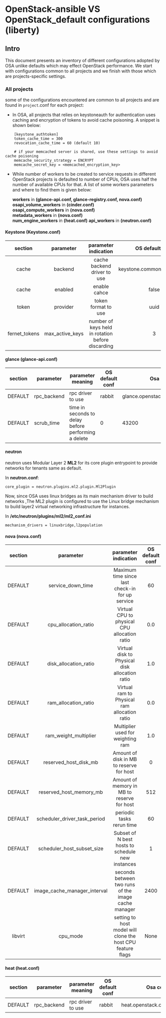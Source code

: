 OpenStack-ansible VS OpenStack_default configurations (liberty)
=============================

Intro
------

This document presents an inventory of different configurations adopted by OSA unlike defaults which may effect OpenStack performance. We start with configurations common to all projects and we finish with those which are projects-specific settings.

### All projects

some of the configurations encountered are common to all projects and are found in `project`.conf for each project:

* In OSA, all projects that relies on keystoneauth for authentication uses caching and encryption of tokens to avoid cache poisoning.
A snippet is shown below:
```
    [keystone_authtoken]
    token_cache_time = 300
    revocation_cache_time = 60 (default 10)

    # if your memcached server is shared, use these settings to avoid cache poisoning
    memcache_security_strategy = ENCRYPT
    memcache_secret_key = <memcached_encryption_key>
```

* While number of workers to be created to service requests in different OpenStack projects is defaulted to number of CPUs, OSA uses half the number of available CPUs for that. A list of some workers parameters and where to find them is given below:

    **workers** in **(glance-api.conf, glance-registry.conf, nova.conf)**  
    **osapi_volume_workers** in **(cinder.conf)**  
    **osapi_compute_workers** in **(nova.conf)**  
    **metadata_workers** in **(nova.conf)**  
    **num_engine_workers** in **(heat.conf)**
    **api_workers** in **(neutron.conf)**



#### Keystone (Keystone.conf)

|    section    |    parameter    |                parameter indication               |       OS default conf      |    Osa configurations   |
|:-------------:|:---------------:|:-------------------------------------------------:|:--------------------------:|:-----------------------:|
|     cache     |     backend     |            cache backend driver to use            | keystone.common.cache.noop | dogpile.cache.memcached |
|     cache     |     enabled     |                    enable cahce                   |            false           |           true          |
|     token     |     provider    |                token format to use                |            uuid            |          fernet         |
| fernet_tokens | max_active_keys | number of keys held in rotation before discarding |              3             |            7            |

#### glance (glance-api.conf)

| section | parameter     |                  parameter meaning                   | OS default conf | Osa configurations                     |
|---------|---------------|------------------------------------------------------|-----------------|----------------------------------------|
| DEFAULT | rpc_backend   |                  rpc driver to use                   |      rabbit     | glance.openstack.common.rpc.impl_kombu |
| DEFAULT | scrub_time    | time in seconds  to delay before performing a delete |          0      |                 43200                  |


#### neutron

neutron uses Modular Layer 2 __ML2__ for its core plugin entrypoint to provide networks for tenants same as default.

In __neutron.conf__:

    core_plugin = neutron.plugins.ml2.plugin.Ml2Plugin


Now, since OSA uses linux bridges as its main mechanism driver to build networks ,The ML2 plugin is configured to use the Linux bridge mechanism to build 
layer2 virtual networking infrastructure for instances.

In __/etc/neutron/plugins/ml2/ml2_conf.ini__

    mechanism_drivers = linuxbridge,l2population


#### nova (nova.conf)

| section |           parameter          |                     parameter indication                    | OS default conf | Osa configurations |
|:-------:|:----------------------------:|:-----------------------------------------------------------:|:---------------:|:------------------:|
| DEFAULT |       service_down_time      |       Maximum time since last check-in for up service       |        60       |         120        |
| DEFAULT |     cpu_allocation_ratio     |         Virtual CPU to physical CPU allocation ratio        |       0.0       |         2.0        |
| DEFAULT |     disk_allocation_ratio    |        Virtual disk to Physical disk allocation ratio       |       1.0       |         1.0        |
| DEFAULT |     ram_allocation_ratio     |         Virtual ram to Physical ram allocation ratio        |       0.0       |         1.0        |
| DEFAULT |     ram_weight_multiplier    |              Multiplier used for weighting ram              |       1.0       |         5.0        |
| DEFAULT |     reserved_host_disk_mb    |           Amount of disk in MB to reserve for host          |        0        |        2048        |
| DEFAULT |    reserved_host_memory_mb   |          Amount of memory in MB to reserve for host         |       512       |        2048        |
| DEFAULT | scheduler_driver_task_period |                  periodic tasks rerun time                  |        60       |         60         |
| DEFAULT |  scheduler_host_subset_size  |       Subset of N best hosts to schedule new instances      |        1        |         10         |
| DEFAULT | image_cache_manager_interval |     seconds between two runs of the image cache manager     |       2400      |  0 (default rate)  |
| libvirt |           cpu_mode           | setting to host model will clone the host CPU feature flags |       None      |     host-model     |

#### heat (heat.conf)

| section |   parameter   |                    parameter meaning                 | OS default conf | Osa configurations                   |
|---------|---------------|------------------------------------------------------|-----------------|--------------------------------------|
| DEFAULT |  rpc_backend  |                     rpc driver to use                | rabbit          | heat.openstack.common.rpc.impl_kombu |

